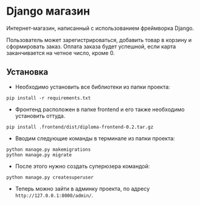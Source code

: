 # Django магазин
Интернет-магазин, написанный с использованием фреймворка Django.

Пользователь может зарегистрироваться, добавить товар в корзину и сформировать заказ.
Оплата заказа будет успешной, если карта заканчивается на четное число, кроме 0.

## Установка
* Необходимо установить все библиотеки из папки проекта:
```
pip install -r requirements.txt
```
* Фронтенд расположен в папке frontend и его также необходимо установить оттуда.
```
pip install .frontend/dist/diploma-frontend-0.2.tar.gz
```
* Вводим следующие команды в терминале из папки проекта:
```
python manage.py makemigrations
python manage.py migrate
```
* После этого нужно создать суперюзера командой:
```
python manage.py createsuperuser
```
* Теперь можно зайти в админку проекта, по адресу `http://127.0.0.1:8000/admin/`.

[//]: # (* Если необходимо, в проекте присутствуют фикстуры с тестовыми данными, для их загрузки используйте след. команду:)

[//]: # (```)

[//]: # (python manage.py loaddata fixtures/data.json)

[//]: # (```)

[//]: # ()
[//]: # (* В фикстурах суперпользователь: **admin@admin.ru** пароль: **admin**)
